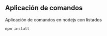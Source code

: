 ## Aplicación de comandos
Aplicación de comandos en nodejs con listados

```````
npm install
```````